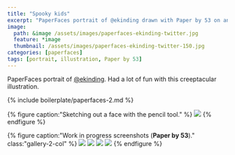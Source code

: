 ```yaml
---
title: "Spooky kids"
excerpt: "PaperFaces portrait of @ekinding drawn with Paper by 53 on an iPad."
image: 
  path: &image /assets/images/paperfaces-ekinding-twitter.jpg 
  feature: *image
  thumbnail: /assets/images/paperfaces-ekinding-twitter-150.jpg
categories: [paperfaces]
tags: [portrait, illustration, Paper by 53]
---
```


PaperFaces portrait of [@ekinding](https://twitter.com/ekinding). Had a lot of fun with this creeptacular illustration.

{% include boilerplate/paperfaces-2.md %}

{% figure caption:"Sketching out a face with the pencil tool." %}
[![](/assets/images/paperfaces-ekinding-process-1-750.jpg)](/assets/images/paperfaces-ekinding-process-1-lg.jpg)
{% endfigure %}

{% figure caption:"Work in progress screenshots (**Paper by 53**)." class:"gallery-2-col" %}
[![](/assets/images/paperfaces-ekinding-process-2-600.jpg)](/assets/images/paperfaces-ekinding-process-2-lg.jpg)
[![](/assets/images/paperfaces-ekinding-process-3-600.jpg)](/assets/images/paperfaces-ekinding-process-3-lg.jpg)
[![](/assets/images/paperfaces-ekinding-process-4-600.jpg)](/assets/images/paperfaces-ekinding-process-4-lg.jpg)
[![](/assets/images/paperfaces-ekinding-process-5-600.jpg)](/assets/images/paperfaces-ekinding-process-5-lg.jpg)
{% endfigure %}
